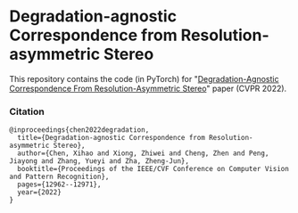 # Degradation-agnostic Correspondence from Resolution-asymmetric Stereo

This repository contains the code (in PyTorch) for "[Degradation-Agnostic Correspondence From Resolution-Asymmetric Stereo](https://openaccess.thecvf.com/content/CVPR2022/html/Chen_Degradation-Agnostic_Correspondence_From_Resolution-Asymmetric_Stereo_CVPR_2022_paper.html)" paper (CVPR 2022).

### Citation
```
@inproceedings{chen2022degradation,
  title={Degradation-agnostic Correspondence from Resolution-asymmetric Stereo},
  author={Chen, Xihao and Xiong, Zhiwei and Cheng, Zhen and Peng, Jiayong and Zhang, Yueyi and Zha, Zheng-Jun},
  booktitle={Proceedings of the IEEE/CVF Conference on Computer Vision and Pattern Recognition},
  pages={12962--12971},
  year={2022}
}
```
